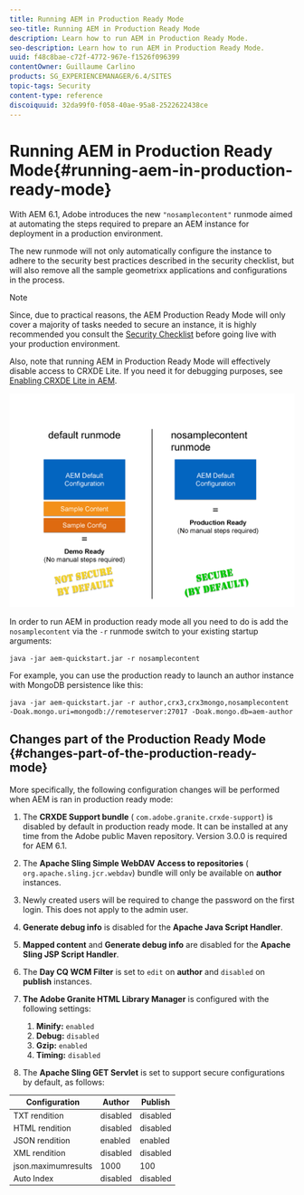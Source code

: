 ```yaml
---
title: Running AEM in Production Ready Mode
seo-title: Running AEM in Production Ready Mode
description: Learn how to run AEM in Production Ready Mode.
seo-description: Learn how to run AEM in Production Ready Mode.
uuid: f48c8bae-c72f-4772-967e-f1526f096399
contentOwner: Guillaume Carlino
products: SG_EXPERIENCEMANAGER/6.4/SITES
topic-tags: Security
content-type: reference
discoiquuid: 32da99f0-f058-40ae-95a8-2522622438ce
---
```


# Running AEM in Production Ready Mode{#running-aem-in-production-ready-mode}

With AEM 6.1, Adobe introduces the new `"nosamplecontent"` runmode aimed at automating the steps required to prepare an AEM instance for deployment in a production environment.

The new runmode will not only automatically configure the instance to adhere to the security best practices described in the security checklist, but will also remove all the sample geometrixx applications and configurations in the process.

>[!NOTE]
>
>Since, due to practical reasons, the AEM Production Ready Mode will only cover a majority of tasks needed to secure an instance, it is highly recommended you consult the [Security Checklist](/help/sites-administering/security-checklist.md) before going live with your production environment.
>
>Also, note that running AEM in Production Ready Mode will effectively disable access to CRXDE Lite. If you need it for debugging purposes, see [Enabling CRXDE Lite in AEM](/help/sites-administering/enabling-crxde-lite.md).

![](assets/chlimage_1-83.png)

In order to run AEM in production ready mode all you need to do is add the `nosamplecontent` via the `-r` runmode switch to your existing startup arguments:

```shell
java -jar aem-quickstart.jar -r nosamplecontent
```

For example, you can use the production ready to launch an author instance with MongoDB persistence like this:

```shell
java -jar aem-quickstart.jar -r author,crx3,crx3mongo,nosamplecontent -Doak.mongo.uri=mongodb://remoteserver:27017 -Doak.mongo.db=aem-author
```

## Changes part of the Production Ready Mode {#changes-part-of-the-production-ready-mode}

More specifically, the following configuration changes will be performed when AEM is ran in production ready mode:

1. The **CRXDE Support bundle** ( `com.adobe.granite.crxde-support`) is disabled by default in production ready mode. It can be installed at any time from the Adobe public Maven repository. Version 3.0.0 is required for AEM 6.1.

1. The **Apache Sling Simple WebDAV Access to repositories** ( `org.apache.sling.jcr.webdav`) bundle will only be available on **author** instances.

1. Newly created users will be required to change the password on the first login. This does not apply to the admin user.  
1. **Generate debug info** is disabled for the **Apache Java Script Handler**.

1. **Mapped content** and **Generate debug info** are disabled for the **Apache Sling JSP Script Handler**.

1. The **Day CQ WCM Filter** is set to `edit` on **author** and `disabled` on **publish** instances.

1. **The Adobe Granite HTML Library Manager** is configured with the following settings:

    1. **Minify:** `enabled`
    1. **Debug:** `disabled`
    1. **Gzip:** `enabled`
    1. **Timing:** `disabled`

1. The **Apache Sling GET Servlet** is set to support secure configurations by default, as follows:

| **Configuration** |**Author** |**Publish** |
|---|---|---|
| TXT rendition |disabled |disabled |
| HTML rendition |disabled |disabled |
| JSON rendition |enabled |enabled |
| XML rendition |disabled |disabled |
| json.maximumresults |1000 |100 |
| Auto Index |disabled |disabled |

